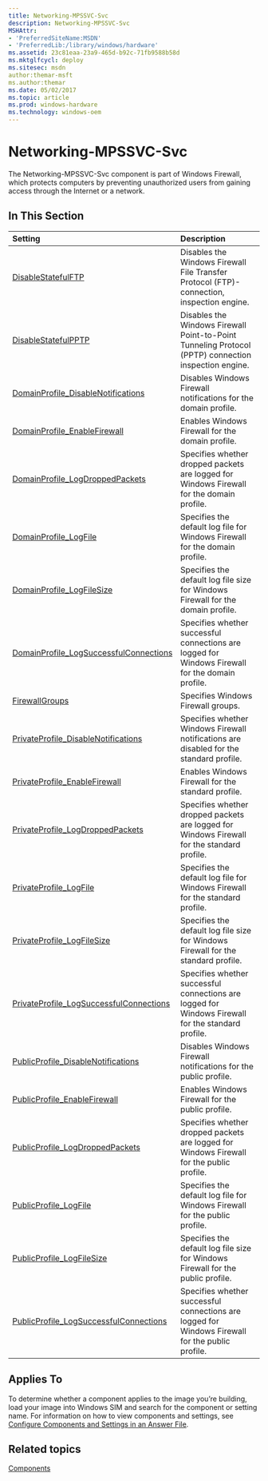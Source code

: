```yaml
---
title: Networking-MPSSVC-Svc
description: Networking-MPSSVC-Svc
MSHAttr:
- 'PreferredSiteName:MSDN'
- 'PreferredLib:/library/windows/hardware'
ms.assetid: 23c81eaa-23a9-465d-b92c-71fb9588b58d
ms.mktglfcycl: deploy
ms.sitesec: msdn
author:themar-msft
ms.author:themar
ms.date: 05/02/2017
ms.topic: article
ms.prod: windows-hardware
ms.technology: windows-oem
---
```

# Networking-MPSSVC-Svc

The Networking-MPSSVC-Svc component is part of Windows Firewall, which protects computers by preventing unauthorized users from gaining access through the Internet or a network.

## In This Section

| Setting                 | Description                                                                           |
|:------------------------|:--------------------------------------------------------------------------------------|
|[DisableStatefulFTP](networking-mpssvc-svc-disablestatefulftp.md)|Disables the Windows Firewall File Transfer Protocol (FTP)-connection, inspection engine.|
|[DisableStatefulPPTP](networking-mpssvc-svc-disablestatefulpptp.md)|Disables the Windows Firewall Point-to-Point Tunneling Protocol (PPTP) connection inspection engine.|
|[DomainProfile_DisableNotifications](networking-mpssvc-svc-domainprofile-disablenotifications.md)|Disables Windows Firewall notifications for the domain profile.|
|[DomainProfile_EnableFirewall](networking-mpssvc-svc-domainprofile-enablefirewall.md)|Enables Windows Firewall for the domain profile.|
|[DomainProfile_LogDroppedPackets](networking-mpssvc-svc-domainprofile-logdroppedpackets.md)|Specifies whether dropped packets are logged for Windows Firewall for the domain profile.|
|[DomainProfile_LogFile](networking-mpssvc-svc-domainprofile-logfile.md)|Specifies the default log file for Windows Firewall for the domain profile.|
|[DomainProfile_LogFileSize](networking-mpssvc-svc-domainprofile-logfilesize.md)|Specifies the default log file size for Windows Firewall for the domain profile.|
|[DomainProfile_LogSuccessfulConnections](networking-mpssvc-svc-domainprofile-logsuccessfulconnections.md)|Specifies whether successful connections are logged for Windows Firewall for the domain profile.|
|[FirewallGroups](networking-mpssvc-svc-firewallgroups.md)|Specifies Windows Firewall groups.|
|[PrivateProfile_DisableNotifications](networking-mpssvc-svc-privateprofile-disablenotifications.md)|Specifies whether Windows Firewall notifications are disabled for the standard profile.|
|[PrivateProfile_EnableFirewall](networking-mpssvc-svc-privateprofile-enablefirewall.md)|Enables Windows Firewall for the standard profile.|
|[PrivateProfile_LogDroppedPackets](networking-mpssvc-svc-privateprofile-logdroppedpackets.md)|Specifies whether dropped packets are logged for Windows Firewall for the standard profile.|
|[PrivateProfile_LogFile](networking-mpssvc-svc-privateprofile-logfile.md)|Specifies the default log file for Windows Firewall for the standard profile.|
|[PrivateProfile_LogFileSize](networking-mpssvc-svc-privateprofile-logfilesize.md)|Specifies the default log file size for Windows Firewall for the standard profile.|
|[PrivateProfile_LogSuccessfulConnections](networking-mpssvc-svc-privateprofile-logsuccessfulconnections.md)|Specifies whether successful connections are logged for Windows Firewall for the standard profile.|
|[PublicProfile_DisableNotifications](networking-mpssvc-svc-publicprofile-disablenotifications.md)|Disables Windows Firewall notifications for the public profile.|
|[PublicProfile_EnableFirewall](networking-mpssvc-svc-publicprofile-enablefirewall.md)|Enables Windows Firewall for the public profile.|
|[PublicProfile_LogDroppedPackets](networking-mpssvc-svc-publicprofile-logdroppedpackets.md)|Specifies whether dropped packets are logged for Windows Firewall for the public profile.|
|[PublicProfile_LogFile](networking-mpssvc-svc-publicprofile-logfile.md)|Specifies the default log file for Windows Firewall for the public profile.|
|[PublicProfile_LogFileSize](networking-mpssvc-svc-publicprofile-logfilesize.md)|Specifies the default log file size for Windows Firewall for the public profile.|
|[PublicProfile_LogSuccessfulConnections](networking-mpssvc-svc-publicprofile-logsuccessfulconnections.md)|Specifies whether successful connections are logged for Windows Firewall for the public profile.|

## Applies To

To determine whether a component applies to the image you’re building, load your image into Windows SIM and search for the component or setting name. For information on how to view components and settings, see [Configure Components and Settings in an Answer File](https://docs.microsoft.com/en-us/windows-hardware/customize/desktop/wsim/configure-components-and-settings-in-an-answer-file).

## Related topics

[Components](components-b-unattend.md)
